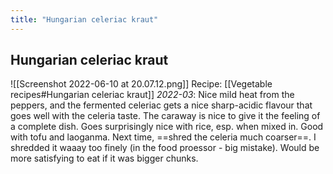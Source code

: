 ```yaml
---
title: "Hungarian celeriac kraut"
---
```


## Hungarian celeriac kraut
![[Screenshot 2022-06-10 at 20.07.12.png]]
Recipe: [[Vegetable recipes#Hungarian celeriac kraut]]
_2022-03_:
Nice mild heat from the peppers, and the fermented celeriac gets a nice sharp-acidic flavour that goes well with the celeria taste. The caraway is nice to give it the feeling of a complete dish.
Goes surprisingly nice with rice, esp. when mixed in. Good with tofu and laoganma.
Next time, ==shred the celeria much coarser==. I shredded it waaay too finely (in the food proessor - big mistake). Would be more satisfying to eat if it was bigger chunks.
